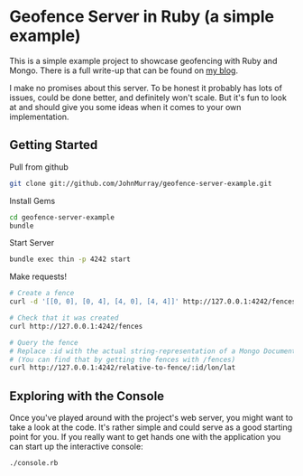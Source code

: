 # Geofence Server in Ruby (a simple example)

This is a simple example project to showcase geofencing with Ruby and Mongo.
There is a full write-up that can be found on [my blog][1]. 

I make no promises about this server. To be honest it probably has lots of
issues, could be done better, and definitely won't scale. But it's fun to
look at and should give you some ideas when it comes to your own 
implementation.


## Getting Started
Pull from github
```bash
git clone git://github.com/JohnMurray/geofence-server-example.git
```

Install Gems
```bash
cd geofence-server-example
bundle
```

Start Server
```bash
bundle exec thin -p 4242 start
```

Make requests!
```bash
# Create a fence
curl -d '[[0, 0], [0, 4], [4, 0], [4, 4]]' http://127.0.0.1:4242/fences

# Check that it was created 
curl http://127.0.0.1:4242/fences

# Query the fence
# Replace :id with the actual string-representation of a Mongo Document ID
# (You can find that by getting the fences with /fences)
curl http://127.0.0.1:4242/relative-to-fence/:id/lon/lat
```

## Exploring with the Console
Once you've played around with the project's web server, you might want to take
a look at the code. It's rather simple and could serve as a good starting point
for you. If you really want to get hands one with the application you can start
up the interactive console:

```bash
./console.rb
```



  [1]: http://johnmurray.io/log/2012/07/11/Geofencing--Part-1.md

